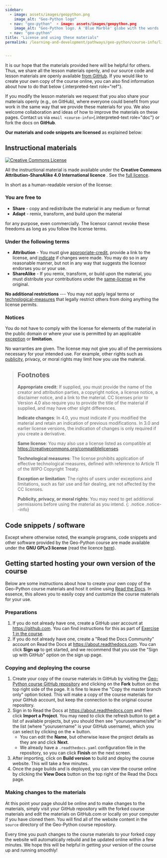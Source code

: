```yaml
---
sidebar:
  - image: assets/images/geopython.png
    image_alt: "Geo-Python logo"
  - nav: "geo-python"  - image: assets/images/geopython.png
    image_alt: "Geo-Python logo. A 'Blue Marble' globe with the words 'Geo-Python'"
  - nav: "geo-python"
title: "License and using these materials"
permalink: /learning-and-development/pathways/geo-python/course-info/licensing/


---
```



It is our hope that the materials provided here will be helpful for
others. Thus, we share all the lesson materials openly, and our source
code and lesson materials are openly available [from
GitHub](https://github.com/geo-python/site). If you would like to create
your own copy of the course online, you can also find information about how to do that below <Getting started hosting your own version of the course>{.interpreted-text
role="ref"}.

If you modify the lesson materials we request that you also share your
materials openly (e.g., on GitHub), where everyone could benefit from
your work in the same way that we provide these materials for you. We
also welcome collaboration and ideas of how to improve the materials on
these pages. Contact us via `email <course-info>`{.interpreted-text
role="doc"} or fork the docs on **GitHub**.

**Our materials and code snippets are licensed** as explained below:

## Instructional materials

<a rel="license" href="http://creativecommons.org/licenses/by-sa/4.0/"><img alt="Creative Commons License" style="border-width:0" src="https://i.creativecommons.org/l/by-sa/4.0/88x31.png" /></a>

All the instructional material is made available under the **Creative
Commons Attribution-ShareAlike 4.0 International licence** . See the
[full
licence](https://creativecommons.org/licenses/by-sa/4.0/legalcode).

In short as a human-readable version of the license:

### You are free to

-   **Share** - copy and redistribute the material in any medium or
    format
-   **Adapt** - remix, transform, and build upon the material

for any purpose, even commercially. The licensor cannot revoke these
freedoms as long as you follow the license terms.

### Under the following terms

-   **Attribution** - You must give [appropriate-credit](), provide a
    link to the license, and [indicate]() if changes were made. You may
    do so in any reasonable manner, but not in any way that suggests the
    licensor endorses you or your use.
-   **ShareAlike** - If you remix, transform, or build upon the
    material, you must distribute your contributions under the
    [same-license]() as the original.

**No additional restrictions** --- You may not apply legal terms or
[technological-measures]() that legally restrict others from doing
anything the license permits.

### Notices

You do not have to comply with the license for elements of the material
in the public domain or where your use is permitted by an applicable
[exception]() or **limitation**.

No warranties are given. The license may not give you all of the
permissions necessary for your intended use. For example, other rights
such as [publicity](), privacy, or moral rights may limit how you use
the material.


> ## Footnotes 
> 
> **Appropriate credit**: If supplied, you must provide the name of the creator and attribution parties, a copyright notice, a license notice, a disclaimer notice, and a link to the material. CC licenses prior to Version 4.0 also require you to provide the title of the material if supplied, and may have other slight differences.
> 
> **Indicate changes**: In 4.0, you must indicate if you modified the material and retain an indication of previous modifications. In 3.0 and earlier license versions, the indication of changes is only required if you create a derivative.
> 
> **Same license**: You may also use a license listed as compatible at <https://creativecommons.org/compatiblelicenses>.
> 
> **Technological measures**: The license prohibits application of effective technological measures, defined with reference to Article 11 of the WIPO Copyright Treaty.
> 
> **Exception or limitation**: The rights of users under exceptions and limitations, such as fair use and fair dealing, are not affected by the CC licenses.
> 
> **Publicity, privacy, or moral rights**: You may need to get additional permissions before using the material as you intend.
> {: .notice .notice--info}


## Code snippets / software

Except where otherwise noted, the example programs, code snippets and
other software provided by the Geo-Python course are made available
under the **GNU GPLv3 license** (read the licence
[here](https://www.gnu.org/licenses/gpl.html)).

## Getting started hosting your own version of the course

Below are some instructions about how to create your own copy of the
Geo-Python course materials and host it online using [Read the
Docs](https://about.readthedocs.com). In essence, this allows you to
easily copy and customize the course materials for your use.

### Preparations

1.  If you do not already have one, create a GitHub user account at
    <https://github.com>. You can find instructions for this as part of
    [Exercise 1 in the
    course](/learning-and-development/pathways/geo-python/lessons/lesson-1/exercise-1/#part-1-sign-up-for-github).
2.  If you do not already have one, create a \"Read the Docs Community\"
    account on Read the Docs at <https://about.readthedocs.com>. You can
    click **Sign up** to get started, and we recommend that you use the
    \"Sign up with GitHub\" option on the sign up page.

### Copying and deploying the course

1.  Create your copy of the course materials in GitHub by visiting the
    [Geo-Python course GitHub
    repository](https://github.com/geo-python/site) and clicking on the
    **Fork** button on the top right side of the page. It is fine to
    leave the \"Copy the master branch only\" option ticked. This will
    make a copy of the course materials for your GitHub account, but
    keep the connection to the original course repository.
2.  Sign in to Read the Docs at <https://about.readthedocs.com> and then
    click **Import a Project**. You may need to click the refresh button
    to get a list of available projects, but you should then see
    \"yourusername/site\" in the list (where \"yourusername\" is your
    GitHub username), which you can select by clicking on the **+**
    button.
    -   You can edit the **Name**, but otherwise leave the project
        details as they are and click **Next**.
    -   We already have a `.readthedocs.yaml` configuration file in the
        repository, so you can click **Finish** on the next screen.
3.  After importing, click on **Build version** to build and deploy the
    course website. This will take a few minutes.
4.  Once the page builds and is deployed, you can view the course online
    by clicking the **View Docs** button on the top right of the Read
    the Docs page.

### Making changes to the materials

At this point your page should be online and to make changes to the
materials, simply visit your GitHub repository with the forked course
materials and edit the materials on GitHub.com or locally on your
computer if you have cloned them. You will find all of the website
content in the `source` directory of the Geo-Python course repository.

Every time you push changes to the course materials to your forked copy
the website will automatically rebuild and be updated online within a
few minutes. We hope this will be helpful in getting your version of the
course up and running smoothly!
